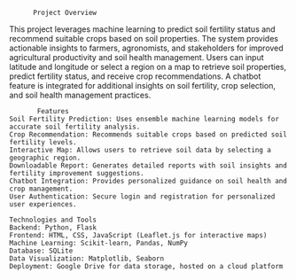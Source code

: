           Project Overview 
This project leverages machine learning to predict soil fertility status and recommend suitable crops based on soil properties. 
The system provides actionable insights to farmers, agronomists, and stakeholders for improved agricultural productivity and soil health management.
Users can input latitude and longitude or select a region on a map to retrieve soil properties, predict fertility status, and receive crop recommendations. 
A chatbot feature is integrated for additional insights on soil fertility, crop selection, and soil health management practices.


           Features
    Soil Fertility Prediction: Uses ensemble machine learning models for accurate soil fertility analysis.
    Crop Recommendation: Recommends suitable crops based on predicted soil fertility levels.
    Interactive Map: Allows users to retrieve soil data by selecting a geographic region.
    Downloadable Report: Generates detailed reports with soil insights and fertility improvement suggestions.
    Chatbot Integration: Provides personalized guidance on soil health and crop management.
    User Authentication: Secure login and registration for personalized user experiences.
    
    Technologies and Tools
    Backend: Python, Flask
    Frontend: HTML, CSS, JavaScript (Leaflet.js for interactive maps)
    Machine Learning: Scikit-learn, Pandas, NumPy
    Database: SQLite
    Data Visualization: Matplotlib, Seaborn
    Deployment: Google Drive for data storage, hosted on a cloud platform

    
